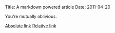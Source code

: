 Title: A markdown powered article
Date: 2011-04-20

You're mutually oblivious.

[Absolute link](|filename|/unbelievable.rst)
[Relative link](|filename|../unbelievable.rst)
